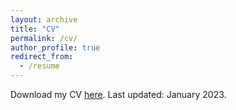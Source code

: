 ```yaml
---
layout: archive
title: "CV"
permalink: /cv/
author_profile: true
redirect_from:
  - /resume
---
```


Download my CV [here](/files/Stecher_CV_Jan2023.pdf). Last updated: January 2023. 
